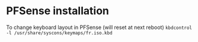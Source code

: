 # PFSense installation

To change keyboard layout in PFSense (will reset at next reboot)
`kbdcontrol -l /usr/share/syscons/keymaps/fr.iso.kbd`
